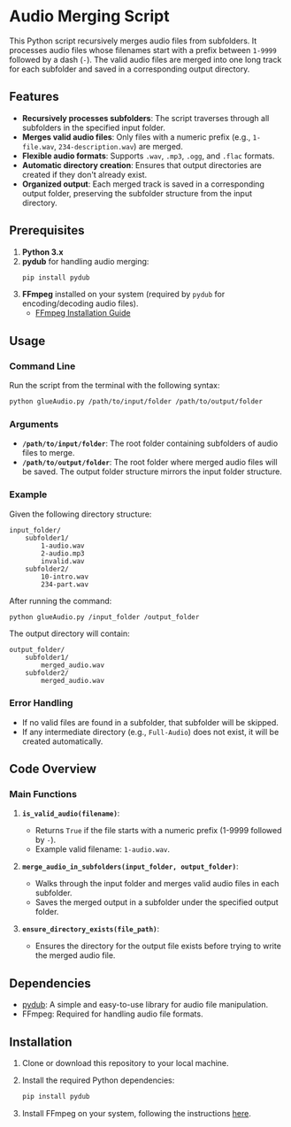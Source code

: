 # Audio Merging Script

This Python script recursively merges audio files from subfolders. It processes audio files whose filenames start with a prefix between `1-9999` followed by a dash (`-`). The valid audio files are merged into one long track for each subfolder and saved in a corresponding output directory.

## Features

- **Recursively processes subfolders**: The script traverses through all subfolders in the specified input folder.
- **Merges valid audio files**: Only files with a numeric prefix (e.g., `1-file.wav`, `234-description.wav`) are merged.
- **Flexible audio formats**: Supports `.wav`, `.mp3`, `.ogg`, and `.flac` formats.
- **Automatic directory creation**: Ensures that output directories are created if they don't already exist.
- **Organized output**: Each merged track is saved in a corresponding output folder, preserving the subfolder structure from the input directory.

## Prerequisites

1. **Python 3.x**
2. **pydub** for handling audio merging:
   ```bash
   pip install pydub
   ```
3. **FFmpeg** installed on your system (required by `pydub` for encoding/decoding audio files).
   - [FFmpeg Installation Guide](https://ffmpeg.org/download.html)

## Usage

### Command Line

Run the script from the terminal with the following syntax:

```bash
python glueAudio.py /path/to/input/folder /path/to/output/folder
```

### Arguments

- **`/path/to/input/folder`**: The root folder containing subfolders of audio files to merge.
- **`/path/to/output/folder`**: The root folder where merged audio files will be saved. The output folder structure mirrors the input folder structure.

### Example

Given the following directory structure:

```
input_folder/
    subfolder1/
        1-audio.wav
        2-audio.mp3
        invalid.wav
    subfolder2/
        10-intro.wav
        234-part.wav
```

After running the command:

```bash
python glueAudio.py /input_folder /output_folder
```

The output directory will contain:

```
output_folder/
    subfolder1/
        merged_audio.wav
    subfolder2/
        merged_audio.wav
```

### Error Handling

- If no valid files are found in a subfolder, that subfolder will be skipped.
- If any intermediate directory (e.g., `Full-Audio`) does not exist, it will be created automatically.

## Code Overview

### Main Functions

1. **`is_valid_audio(filename)`**: 
   - Returns `True` if the file starts with a numeric prefix (1-9999 followed by `-`).
   - Example valid filename: `1-audio.wav`.

2. **`merge_audio_in_subfolders(input_folder, output_folder)`**:
   - Walks through the input folder and merges valid audio files in each subfolder.
   - Saves the merged output in a subfolder under the specified output folder.

3. **`ensure_directory_exists(file_path)`**:
   - Ensures the directory for the output file exists before trying to write the merged audio file.

## Dependencies

- [pydub](https://pydub.com/): A simple and easy-to-use library for audio file manipulation.
- FFmpeg: Required for handling audio file formats.

## Installation

1. Clone or download this repository to your local machine.

2. Install the required Python dependencies:

   ```bash
   pip install pydub
   ```

3. Install FFmpeg on your system, following the instructions [here](https://ffmpeg.org/download.html).

